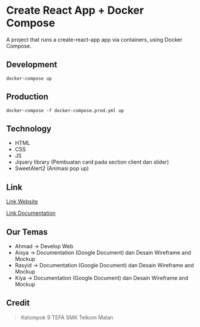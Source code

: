 # Create React App + Docker Compose

A project that runs a create-react-app app via containers, using Docker Compose.

## Development

```
docker-compose up
```


## Production

```
docker-compose -f docker-compose.prod.yml up
```

## Technology

- HTML
- CSS
- JS
- Jquery library (Pembuatan card pada section client dan slider)
- SweetAlert2 (Animasi pop up)

## Link

[Link Website](https://abyansyah-aa.github.io/Tugasbesar.github.io/Home/index.html)

[Link Documentation](./dokumentasi/Kelompok_9_TUBESTEFAMALANG_Chapter2.pdf)

## Our Temas

- Ahmad -> Develop Web
- Aisya -> Documentation (Google Document) dan Desain Wireframe and Mockup
- Rasyid -> Documentation (Google Document) dan Desain Wireframe and Mockup
- Kiya -> Documentation (Google Document) dan Desain Wireframe and Mockup

## Credit

> Kelompok 9 TEFA SMK Telkom Malan


